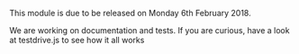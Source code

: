 This module is due to be released on Monday 6th February 2018.

We are working on documentation and tests. If you are curious, have a look at testdrive.js to see how it all works
